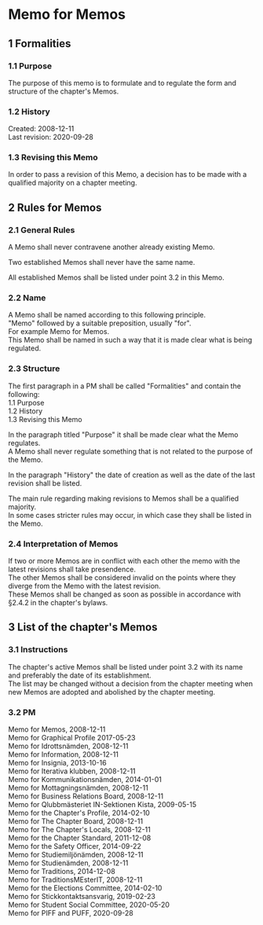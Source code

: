 # Memo for Memos

## 1 Formalities

### 1.1 Purpose

The purpose of this memo is to formulate and to regulate the form and structure of the chapter's Memos.

### 1.2 History

Created: 2008-12-11  
Last revision: 2020-09-28

### 1.3 Revising this Memo

In order to pass a revision of this Memo, a decision has to be made with a qualified majority on a chapter meeting.

## 2 Rules for Memos

### 2.1 General Rules

A Memo shall never contravene another already existing Memo.

Two established Memos shall never have the same name.

All established Memos shall be listed under point 3.2 in this Memo.

### 2.2 Name

A Memo shall be named according to this following principle.  
"Memo" followed by a suitable preposition, usually "for".  
For example Memo for Memos.  
This Memo shall be named in such a way that it is made clear what is being regulated.

### 2.3 Structure

The first paragraph in a PM shall be called "Formalities" and contain the following:  
1.1 Purpose  
1.2 History  
1.3 Revising this Memo

In the paragraph titled "Purpose" it shall be made clear what the Memo regulates.  
A Memo shall never regulate something that is not related to the purpose of the Memo.

In the paragraph "History" the date of creation as well as the date of the last revision shall be listed.

The main rule regarding making revisions to Memos shall be a qualified majority.  
In some cases stricter rules may occur, in which case they shall be listed in the Memo.

### 2.4 Interpretation of Memos

If two or more Memos are in conflict with each other the memo with the latest revisions shall take presendence.  
The other Memos shall be considered invalid on the points where they diverge from the Memo with the latest revision.  
These Memos shall be changed as soon as possible in accordance with §2.4.2 in the chapter's bylaws.

## 3 List of the chapter's Memos

### 3.1 Instructions

The chapter's active Memos shall be listed under point 3.2 with its name and preferably the date of its establishment.  
The list may be changed without a decision from the chapter meeting when new Memos are adopted and abolished by the chapter meeting.

### 3.2 PM

Memo for Memos, 2008-12-11  
Memo for Graphical Profile 2017-05-23  
Memo for Idrottsnämden, 2008-12-11  
Memo for Information, 2008-12-11  
Memo for Insignia, 2013-10-16  
Memo for Iterativa klubben, 2008-12-11  
Memo for Kommunikationsnämden, 2014-01-01  
Memo for Mottagningsnämden, 2008-12-11  
Memo for Business Relations Board, 2008-12-11  
Memo for Qlubbmästeriet IN-Sektionen Kista, 2009-05-15  
Memo for the Chapter's Profile, 2014-02-10  
Memo for The Chapter Board, 2008-12-11  
Memo for The Chapter's Locals, 2008-12-11  
Memo for the Chapter Standard, 2011-12-08  
Memo for the Safety Officer, 2014-09-22  
Memo for Studiemiljönämden, 2008-12-11  
Memo for Studienämden, 2008-12-11  
Memo for Traditions, 2014-12-08  
Memo for TraditionsMEsterIT, 2008-12-11  
Memo for the Elections Committee, 2014-02-10  
Memo for Stickkontaktsansvarig, 2019-02-23  
Memo for Student Social Committee, 2020-05-20  
Memo for PIFF and PUFF, 2020-09-28
